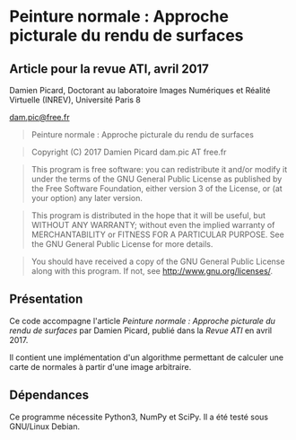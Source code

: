 # Peinture normale : Approche picturale du rendu de surfaces

## Article pour la revue ATI, avril 2017

Damien Picard, Doctorant au laboratoire Images Numériques et Réalité Virtuelle (INREV), Université Paris 8

dam.pic@free.fr

> Peinture normale : Approche picturale du rendu de surfaces

> Copyright (C) 2017 Damien Picard dam.pic AT free.fr

> This program is free software: you can redistribute it and/or modify
> it under the terms of the GNU General Public License as published by
> the Free Software Foundation, either version 3 of the License, or
> (at your option) any later version.

> This program is distributed in the hope that it will be useful,
> but WITHOUT ANY WARRANTY; without even the implied warranty of
> MERCHANTABILITY or FITNESS FOR A PARTICULAR PURPOSE. See the
> GNU General Public License for more details.

> You should have received a copy of the GNU General Public License
> along with this program. If not, see <http://www.gnu.org/licenses/>.

## Présentation
Ce code accompagne l'article *Peinture normale : Approche picturale du rendu de surfaces* par Damien Picard, publié dans la *Revue ATI* en avril 2017.

Il contient une implémentation d'un algorithme permettant de calculer une carte de normales à partir d'une image arbitraire.

## Dépendances
Ce programme nécessite Python3, NumPy et SciPy. Il a été testé sous GNU/Linux Debian.
